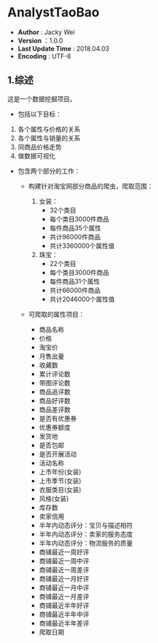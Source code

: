 # AnalystTaoBao

* __Author__ : Jacky Wei
* __Version__  ：1.0.0
* __Last Update Time__ : 2018.04.03
* __Encoding__ :  UTF-8

## 1.综述
这是一个数据挖掘项目。
* 包括以下目标：
1. 各个属性与价格的关系
1. 各个属性与销量的关系
1. 同商品价格走势
1. 做数据可视化

* 包含两个部分的工作：
    * 构建针对淘宝网部分商品的爬虫，爬取范围：
        1. 女装：
            - 32个类目
            - 每个类目3000件商品
            - 每件商品35个属性
            - 共计96000件商品
            - 共计3360000个属性值
        2. 珠宝：
            - 22个类目
            - 每个类目3000件商品
            - 每件商品31个属性
            - 共计66000件商品
            - 共计2046000个属性值
            
    * 可爬取的属性项目：
        * 商品名称
        * 价格
        * 淘宝价
        * 月售出量
        * 收藏数
        * 累计评论数
        * 带图评论数
        * 商品追评数
        * 商品好评数
        * 商品差评数
        * 是否有优惠券
        * 优惠券额度
        * 发货地
        * 是否包邮
        * 是否开展活动
        * 活动名称
        * 上市年份(女装)
        * 上市季节(女装)
        * 衣服类目(女装)
        * 风格(女装)
        * 库存数
        * 卖家信用
        * 半年内动态评分：宝贝与描述相符
        * 半年内动态评分：卖家的服务态度
        * 半年内动态评分：物流服务的质量
        * 商铺最近一周好评
        * 商铺最近一周中评
        * 商铺最近一周差评
        * 商铺最近一月好评
        * 商铺最近一月中评
        * 商铺最近一月差评
        * 商铺最近半年好评
        * 商铺最近半年中评
        * 商铺最近半年差评
        * 爬取日期
    


        